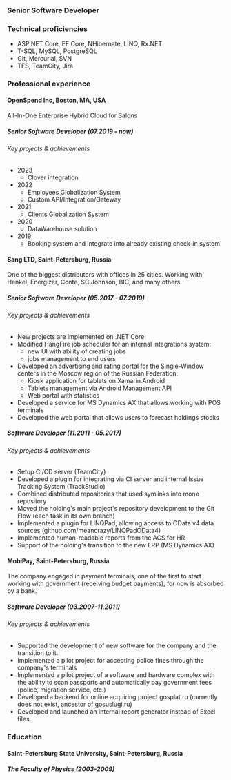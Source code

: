 ### Senior Software Developer

### Technical proficiencies
* ASP.NET Core, EF Core, NHibernate, LINQ, Rx.NET
* T-SQL, MySQL, PostgreSQL
* Git, Mercurial, SVN
* TFS, TeamCity, Jira

### Professional experience
#### OpenSpend Inc, Boston, MA, USA
All-In-One Enterprise Hybrid Cloud for Salons
##### Senior Software Developer (07.2019 - now)
###### Key projects & achievements
* 2023
   * Clover integration
* 2022 
   * Employees Globalization System
   * Custom API/Integration/Gateway
* 2021
   * Clients Globalization System
* 2020
   * DataWarehouse solution
* 2019
   * Booking system and integrate into already existing check-in system

#### Sang LTD, Saint-Petersburg, Russia
One of the biggest distributors with offices in 25 cities. Working with Henkel, Energizer, Conte, SC Johnson, BIC, and many others.
##### Senior Software Developer (05.2017 - 07.2019)
###### Key projects & achievements
* New projects are implemented on .NET Core
* Modified HangFire job scheduler for an internal integrations system:
    * new UI with ability of creating jobs
    * jobs management to end users
* Developed an advertising and rating portal for the Single-Window centers in the Moscow region of the Russian Federation:
    * Kiosk application for tablets on Xamarin.Android
    * Tablets management via Android Management API
    * Web portal with statistics
* Developed a service for MS Dynamics AX that allows working with POS terminals
* Developed the web portal that allows users to forecast holdings stocks

##### Software Developer (11.2011 - 05.2017)
###### Key projects & achievements
* Setup CI/CD server (TeamCity)
* Developed a plugin for integrating via CI server and internal Issue Tracking System (TrackStudio)
* Combined distributed repositories that used symlinks into mono repository
* Moved the holding's main project's repository development to the Git Flow (each task in its own branch)
* Implemented a plugin for LINQPad, allowing access to OData v4 data sources (github.com/meancrazy/LINQPadOData4)
* Implemented human-readable reports from the ACS for HR
* Support of the holding's transition to the new ERP (MS Dynamics AX)

#### MobiPay, Saint-Petersburg, Russia
The company engaged in payment terminals, one of the first to start working with government (receiving budget payments), for now is absorbed by a bank.
##### Software Developer (03.2007-11.2011)
###### Key projects & achievements
* Supported the development of new software for the company and the transition to it.
* Implemented a pilot project for accepting police fines through the company's terminals
* Implemented a pilot project of a software and hardware complex with the ability to scan passports and automatically pay government fees (police, migration service, etc.)
* Developed a backend for online acquiring project gosplat.ru (currently does not exist, ancestor of gosuslugi.ru)
* Developed and launched an internal report generator instead of Excel files.

### Education
#### Saint-Petersburg State University, Saint-Petersburg, Russia
##### The Faculty of Physics (2003-2009)
